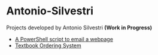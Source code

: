 # Antonio-Silvestri
Projects developed by Antonio Silvestri **(Work in Progress)**

+ [A PowerShell script to email a webpage](https://github.com/bytecodeman/PowerShell-Email-Webpage)
+ [Textbook Ordering System](https://github.com/bytecodeman/Bookstore-Ordering-System)
